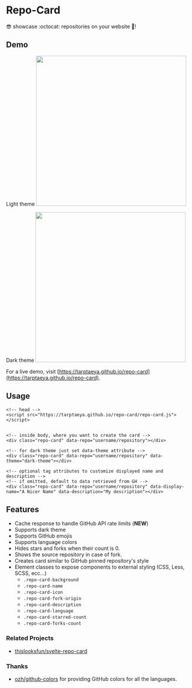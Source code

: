 # Repo-Card
:sunglasses: showcase :octocat: repositories on your website :metal:!

## Demo
Light theme
<img src="https://github.com/Tarptaeya/repo-card/blob/master/light-default.png" width=410></img>

Dark theme
<img src="https://github.com/Tarptaeya/repo-card/blob/master/dark-default.png" width=410></img>

For a live demo, visit [https://tarptaeya.github.io/repo-card](https://tarptaeya.github.io/repo-card).

## Usage
```
<!-- head -->
<script src="https://tarptaeya.github.io/repo-card/repo-card.js"></script>


<!-- inside body, where you want to create the card -->
<div class="repo-card" data-repo="username/repository"></div>

<!-- for dark theme just set data-theme attribute -->
<div class="repo-card" data-repo="username/repository" data-theme="dark-theme"></div>

<!-- optional tag attributes to customize displayed name and description -->
<!-- if omitted, default to data retrieved from GH -->
<div class="repo-card" data-repo="username/repository" data-display-name="A Nicer Name" data-description="My description"></div>
```

## Features
- Cache response to handle GitHub API rate limits (**NEW**)
- Supports dark theme
- Supports GitHub emojis
- Supports language colors
- Hides stars and forks when their count is 0.
- Shows the source repository in case of fork.
- Creates card similar to GitHub pinned repository's style
- Element classes to expose components to external styling (CSS, Less, SCSS, ecc...)
	- `.repo-card-background`
	- `.repo-card-name`
	- `.repo-card-icon`
	- `.repo-card-fork-origin`
	- `.repo-card-description`
	- `.repo-card-language`
	- `.repo-card-starred-count`
	- `.repo-card-forks-count`

### Related Projects

- [thislooksfun/svelte-repo-card](https://github.com/thislooksfun/svelte-repo-card)

### Thanks
- [ozh/github-colors](https://github.com/ozh/github-colors) for providing GitHub colors for all the languages.
